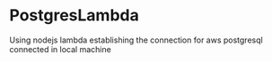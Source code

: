 # PostgresLambda
Using nodejs lambda establishing the connection for aws postgresql connected in local machine
